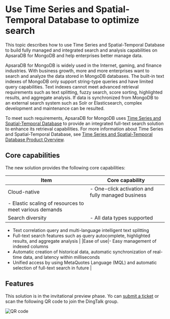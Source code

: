 # Use Time Series and Spatial-Temporal Database to optimize search

This topic describes how to use Time Series and Spatial-Temporal Database to build fully managed and integrated search and analysis capabilities on ApsaraDB for MongoDB and help enterprises better manage data.

ApsaraDB for MongoDB is widely used in the Internet, gaming, and finance industries. With business growth, more and more enterprises want to search and analyze the data stored in MongoDB databases. The built-in text indexes of MongoDB only support string-type queries and have limited query capabilities. Text indexes cannot meet advanced retrieval requirements such as text splitting, fuzzy search, score sorting, highlighted results, and aggregate analysis. If data is synchronized from MongoDB to an external search system such as Solr or Elasticsearch, complex development and maintenance can be resulted.

To meet such requirements, ApsaraDB for MongoDB uses [Time Series and Spatial-Temporal Database](https://www.aliyun.com/product/apsaradb/lindorm) to provide an integrated full-text search solution to enhance its retrieval capabilities. For more information about Time Series and Spatial-Temporal Database, see [Time Series and Spatial-Temporal Database Product Overview]().

## Core capabilities

The new solution provides the following core capabilities:

|Item|Core capability|
|----|---------------|
|Cloud-native|-   One-click activation and fully managed business
-   Elastic scaling of resources to meet various demands |
|Search diversity|-   All data types supported
-   Text correlation query and multi-language intelligent text splitting
-   Full-text search features such as query autocomplete, highlighted results, and aggregate analysis |
|Ease of use|-   Easy management of indexed columns
-   Automatic creation of historical data, automatic synchronization of real-time data, and latency within milliseconds
-   Unified access by using MetaQuotes Language \(MQL\) and automatic selection of full-text search in future |

## Features

This solution is in the invitational preview phase. Yo can [submit a ticket](https://selfservice.console.aliyun.com/ticket/createIndex) or scan the following QR code to join the DingTalk group.

![QR code](../images/p181707.png)

